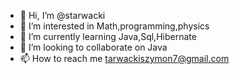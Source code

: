 - 👋 Hi, I’m @starwacki
- 👀 I’m interested in Math,programming,physics
- 🌱 I’m currently learning Java,Sql,Hibernate
- 💞️ I’m looking to collaborate on Java
- 📫 How to reach me tarwackiszymon7@gmail.com

<!---
starwacki/starwacki is a ✨ special ✨ repository because its `README.md` (this file) appears on your GitHub profile.
You can click the Preview link to take a look at your changes.
--->
